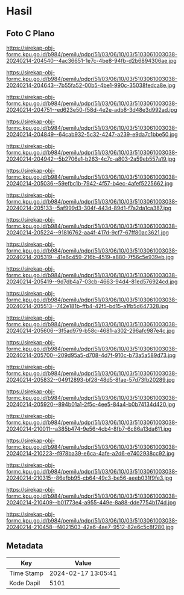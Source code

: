 # Hasil

## Foto C Plano

https://sirekap-obj-formc.kpu.go.id/b984/pemilu/pdpr/51/03/06/10/03/5103061003038-20240214-204540--4ac36651-1e7c-4be8-94fb-d2b6894306ae.jpg

https://sirekap-obj-formc.kpu.go.id/b984/pemilu/pdpr/51/03/06/10/03/5103061003038-20240214-204643--7b55fa52-00b5-4be1-990c-35038fedca8e.jpg

https://sirekap-obj-formc.kpu.go.id/b984/pemilu/pdpr/51/03/06/10/03/5103061003038-20240214-204751--ed623e50-f58d-4e2e-adb8-3d48e3d992ad.jpg

https://sirekap-obj-formc.kpu.go.id/b984/pemilu/pdpr/51/03/06/10/03/5103061003038-20240214-204849--64cab932-5c32-4247-a239-e9da7c1bbe50.jpg

https://sirekap-obj-formc.kpu.go.id/b984/pemilu/pdpr/51/03/06/10/03/5103061003038-20240214-204942--5b2706e1-b263-4c7c-a803-2a59eb557a19.jpg

https://sirekap-obj-formc.kpu.go.id/b984/pemilu/pdpr/51/03/06/10/03/5103061003038-20240214-205036--59efbc1b-7942-4f57-b4ec-4afef5225662.jpg

https://sirekap-obj-formc.kpu.go.id/b984/pemilu/pdpr/51/03/06/10/03/5103061003038-20240214-205133--5af999d3-304f-443d-89d1-f7a2da1ca387.jpg

https://sirekap-obj-formc.kpu.go.id/b984/pemilu/pdpr/51/03/06/10/03/5103061003038-20240214-205224--91816762-aa4f-417d-9cf7-67ff80ac3621.jpg

https://sirekap-obj-formc.kpu.go.id/b984/pemilu/pdpr/51/03/06/10/03/5103061003038-20240214-205319--41e6c459-216b-4519-a880-7f56c5e939eb.jpg

https://sirekap-obj-formc.kpu.go.id/b984/pemilu/pdpr/51/03/06/10/03/5103061003038-20240214-205419--9d7db4a7-03cb-4663-94d4-81ed576924cd.jpg

https://sirekap-obj-formc.kpu.go.id/b984/pemilu/pdpr/51/03/06/10/03/5103061003038-20240214-205513--742e181b-ffb4-42f5-bd15-a1fb5d647328.jpg

https://sirekap-obj-formc.kpu.go.id/b984/pemilu/pdpr/51/03/06/10/03/5103061003038-20240214-205606--3f5ad979-b58c-4681-a302-296afc987e4c.jpg

https://sirekap-obj-formc.kpu.go.id/b984/pemilu/pdpr/51/03/06/10/03/5103061003038-20240214-205700--209d95a5-d708-4d7f-910c-b73a5a589d73.jpg

https://sirekap-obj-formc.kpu.go.id/b984/pemilu/pdpr/51/03/06/10/03/5103061003038-20240214-205832--04912893-bf28-48d5-8fae-57d73fb20289.jpg

https://sirekap-obj-formc.kpu.go.id/b984/pemilu/pdpr/51/03/06/10/03/5103061003038-20240214-205920--894b01a1-2f5c-4ee5-84a4-b0b74134d420.jpg

https://sirekap-obj-formc.kpu.go.id/b984/pemilu/pdpr/51/03/06/10/03/5103061003038-20240214-210011--a385b474-9e56-4cb4-8fb7-6c86a13da611.jpg

https://sirekap-obj-formc.kpu.go.id/b984/pemilu/pdpr/51/03/06/10/03/5103061003038-20240214-210223--f978ba39-e6ca-4afe-a2d6-e7402938cc92.jpg

https://sirekap-obj-formc.kpu.go.id/b984/pemilu/pdpr/51/03/06/10/03/5103061003038-20240214-210315--86efbb95-cb64-49c3-be56-aeeb031f9fe3.jpg

https://sirekap-obj-formc.kpu.go.id/b984/pemilu/pdpr/51/03/06/10/03/5103061003038-20240214-210409--b01773e4-a955-449e-8a88-dde7754b174d.jpg

https://sirekap-obj-formc.kpu.go.id/b984/pemilu/pdpr/51/03/06/10/03/5103061003038-20240214-210458--f4021503-42a6-4ae7-9512-82e6c5c8f280.jpg


## Metadata

| Key        | Value               |
| ---------- | ------------------- |
| Time Stamp | 2024-02-17 13:05:41 |
| Kode Dapil | 5101                |




